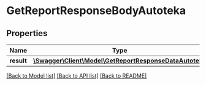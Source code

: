 # GetReportResponseBodyAutoteka

## Properties
Name | Type | Description | Notes
------------ | ------------- | ------------- | -------------
**result** | [**\Swagger\Client\Model\GetReportResponseDataAutoteka**](GetReportResponseDataAutoteka.md) |  | [optional] 

[[Back to Model list]](../../README.md#documentation-for-models) [[Back to API list]](../../README.md#documentation-for-api-endpoints) [[Back to README]](../../README.md)

